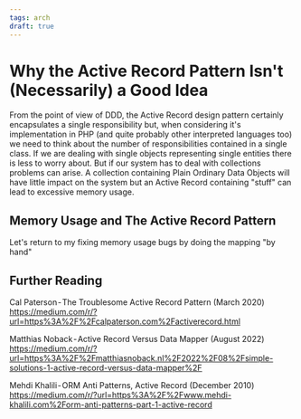 ```yaml
---
tags: arch
draft: true
---
```


# Why the Active Record Pattern Isn't (Necessarily) a Good Idea

From the point of view of DDD, the Active Record design pattern certainly
encapsulates a single responsibility but, when considering it's
implementation in PHP (and quite probably other interpreted languages too)
we need to think about the number of responsibilities contained in a single
class. If we are dealing with single objects representing single entities
there is less to worry about. But if our system has to deal with collections
problems can arise. A collection containing Plain Ordinary Data Objects will
have little impact on the system but an Active Record containing "stuff" can
lead to excessive memory usage.

## Memory Usage and The Active Record Pattern

Let's return to my fixing memory usage bugs by doing the mapping
&quot;by hand&quot;

## Further Reading

Cal Paterson - The Troublesome Active Record Pattern (March 2020)
https://medium.com/r/?url=https%3A%2F%2Fcalpaterson.com%2Factiverecord.html

Matthias Noback - Active Record Versus Data Mapper (August 2022)
https://medium.com/r/?url=https%3A%2F%2Fmatthiasnoback.nl%2F2022%2F08%2Fsimple-solutions-1-active-record-versus-data-mapper%2F

Mehdi Khalili - ORM Anti Patterns, Active Record (December 2010)
https://medium.com/r/?url=https%3A%2F%2Fwww.mehdi-khalili.com%2Form-anti-patterns-part-1-active-record
